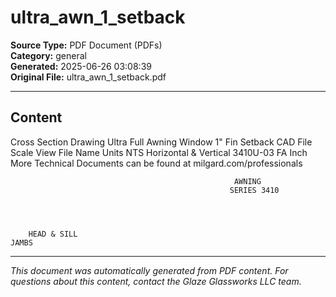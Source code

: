 ﻿# ultra_awn_1_setback

**Source Type:** PDF Document (PDFs)  
**Category:** general  
**Generated:** 2025-06-26 03:08:39  
**Original File:** ultra_awn_1_setback.pdf

---

## Content

Cross Section Drawing
Ultra Full Awning Window
1" Fin Setback
       CAD File Scale          View                       File Name                                          Units
           NTS          Horizontal & Vertical             3410U-03 FA                                        Inch
                                        More Technical Documents can be found at milgard.com/professionals


                                                      AWNING
                                                     SERIES 3410




        HEAD & SILL                                                                           JAMBS

---

*This document was automatically generated from PDF content. For questions about this content, contact the Glaze Glassworks LLC team.*
